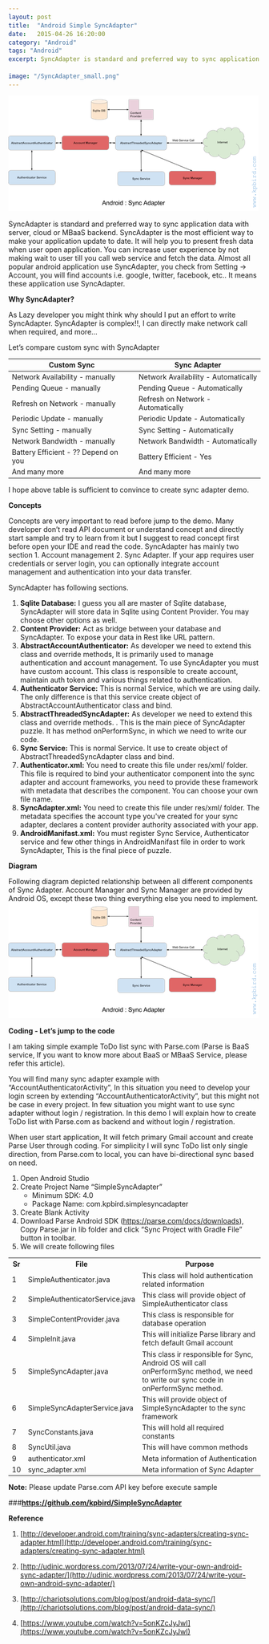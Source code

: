 ```yaml
---
layout: post
title:  "Android Simple SyncAdapter"
date:   2015-04-26 16:20:00
category: "Android"
tags: "Android"
excerpt: SyncAdapter is standard and preferred way to sync application data with server, cloud or MBaaS backend. SyncAdapter is the most efficient way to make your application update to date. It will help you to present fresh data when user open application. You can increase user experience by not making wait to user till you call web service and fetch the data. Almost all popular android application use SyncAdapter, you check from Setting -> Account, you will find accounts i.e. google, twitter, facebook, etc.. It means these application use SyncAdapter.

image: "/SyncAdapter_small.png"
---
```


<a href="/assets/images/posts/SyncAdapter_large.png" target="_blank">
<img src="/assets/images/posts/SyncAdapter_small.png" alt="Android SyncAdapter" title="Android SyncAdapter" class="img-responsive"></a>

SyncAdapter is standard and preferred way to sync application data with server, cloud or MBaaS backend. SyncAdapter is the most efficient way to make your application update to date. It will help you to present fresh data when user open application. You can increase user experience by not making wait to user till you call web service and fetch the data. Almost all popular android application use SyncAdapter, you check from Setting -> Account, you will find accounts i.e. google, twitter, facebook, etc.. It means these application use SyncAdapter.

**Why SyncAdapter?**

As Lazy developer you might think why should I put an effort to write SyncAdapter. SyncAdapter is complex!!, I can directly make network call when required, and more... 

Let’s compare custom sync with SyncAdapter

| Custom Sync                          | Sync Adapter                         |
|--------------------------------------|--------------------------------------|
| Network Availability - manually      | Network Availability - Automatically |
| Pending Queue - manually             | Pending Queue - Automatically        |
| Refresh on Network - manually        | Refresh on Network - Automatically   |                                     
| Periodic Update - manually           | Periodic Update - Automatically      |
| Sync Setting - manually              | Sync Setting - Automatically         |
| Network Bandwidth - manually         | Network Bandwidth - Automatically    |
| Battery Efficient - ?? Depend on you | Battery Efficient - Yes              |
| And many more                        | And many more                        |

I hope above table is sufficient to convince to create sync adapter demo. 

**Concepts**

Concepts are very important to read before jump to the demo. Many developer don’t read API document or understand concept and directly start sample and try to learn from it but I suggest to read concept first before open your IDE and read the code. SyncAdapter has mainly two section 1. Account management 2. Sync Adapter. If your app requires user credentials or server login, you can optionally integrate account management and authentication into your data transfer.

SyncAdapter has following sections.

1. **Sqlite Database:** I guess you all are master of Sqlite database, SyncAdapter will store data in Sqlite using Content Provider. You may choose other options as well. 
2. **Content Provider:**  Act as bridge between your database and SyncAdapter. To expose your data in Rest like URL pattern.
3. **AbstractAccountAuthenticator:** As developer we need to extend this class and override methods, It is primarily used to manage authentication and account management. To use SyncAdapter you must have custom account. This class is responsible to create account, maintain auth token and various things related to authentication.
4. **Authenticator Service:** This is normal Service, which we are using daily. The only difference is that this service create object of AbstractAccountAuthenticator class and bind.
5. **AbstractThreadedSyncAdapter:** As developer we need to extend this class and override methods. . This is the main piece of SyncAdapter puzzle. It has method onPerformSync, in which we need to write our code.  
6. **Sync Service:** This is normal Service. It use to create object of AbstractThreadedSyncAdapter class and bind.
7. **Authenticator.xml:** You need to create this file under res/xml/ folder. This file is required to bind your authenticator component into the sync adapter and account frameworks, you need to provide these framework with metadata that describes the component. You can choose your own file name. 
8. **SyncAdapter.xml:** You need to create this file under res/xml/ folder.  The metadata specifies the account type you've created for your sync adapter, declares a content provider authority associated with your app.
9. **AndroidManifast.xml:** You must register Sync Service, Authenticator service and few other things in AndroidManifast file in order to work SyncAdapter, This is the final piece of puzzle.

**Diagram**

Following diagram depicted relationship between all different components of Sync Adapter. Account Manager and Sync Manager are provided by Android OS, except these two thing everything else you need to implement.
<a href="/assets/images/posts/SyncAdapter_large.png" target="_blank">
<img src="/assets/images/posts/SyncAdapter_small.png" alt="Android SyncAdapter" title="Android SyncAdapter" class="img-responsive"></a>

**Coding - Let’s jump to the code**

I am taking simple example ToDo list sync with Parse.com (Parse is BaaS service, If you want to know more about BaaS or MBaaS Service, please refer this article). 

You will find many sync adapter example with “AccountAuthenticatorActivity”, In this situation you need to develop your login screen by extending “AccountAuthenticatorActivity”, but this might not be case in every project. In few situation you might want to use sync adapter without login / registration. In this demo I will explain how to create ToDo list with Parse.com as backend and without login / registration. 

When user start application, It will fetch primary Gmail account and create Parse User through coding. For simplicity I will sync ToDo list only single direction, from Parse.com to local, you can have bi-directional sync based on need. 

1. Open Android Studio
2. Create Project Name “SimpleSyncAdapter”
	- Minimum SDK: 4.0
	- Package Name: com.kpbird.simplesyncadapter
3. Create Blank Activity
4. Download Parse Android SDK (https://parse.com/docs/downloads), Copy Parse.jar in lib folder and click “Sync Project with Gradle File” button in toolbar.
5. We will create following files

<table>
  <tr>
    <th>Sr</th>
    <th>File</th>
    <th>Purpose</th>
  </tr>
  <tr>
    <td>1</td>
    <td>SimpleAuthenticator.java</td>
    <td>This class will hold authentication related information</td>
  </tr>
  <tr>
    <td>2</td>
    <td>SimpleAuthenticatorService.java</td>
    <td>This class will provide object of SimpleAuthenticator class </td>
  </tr>
  <tr>
    <td>3</td>
    <td>SimpleContentProvider.java</td>
    <td>This class is responsible for database operation</td>
  </tr>
  <tr>
    <td>4</td>
    <td>SimpleInit.java</td>
    <td>This will initialize Parse library and fetch default Gmail account</td>
  </tr>
  <tr>
    <td>5</td>
    <td>SimpleSyncAdapter.java</td>
    <td>This class ir responsible for Sync, Android OS will call onPerformSync method, we need to write our sync code in onPerformSync method.</td>
  </tr>
  <tr>
    <td>6</td>
    <td>SimpleSyncAdapterService.java</td>
    <td>This will provide object of SimpleSyncAdapter to the sync framework</td>
  </tr>
  <tr>
    <td>7</td>
    <td>SyncConstants.java</td>
    <td>This will hold all required constants</td>
  </tr>
  <tr>
    <td>8</td>
    <td>SyncUtil.java</td>
    <td>This will have common methods </td>
  </tr>
  <tr>
    <td>9</td>
    <td>authenticator.xml</td>
    <td>Meta information of Authentication</td>
  </tr>
  <tr>
    <td>10</td>
    <td>sync_adapter.xml</td>
    <td>Meta information of Sync Adapter</td>
  </tr>
</table>


**Note:** Please update Parse.com API key before execute sample

###**https://github.com/kpbird/SimpleSyncAdapter**

**Reference**

1. [http://developer.android.com/training/sync-adapters/creating-sync-adapter.html](http://developer.android.com/training/sync-adapters/creating-sync-adapter.html)

2. [http://udinic.wordpress.com/2013/07/24/write-your-own-android-sync-adapter/](http://udinic.wordpress.com/2013/07/24/write-your-own-android-sync-adapter/)

3. [http://chariotsolutions.com/blog/post/android-data-sync/](http://chariotsolutions.com/blog/post/android-data-sync/)

4. [https://www.youtube.com/watch?v=5onKZcJyJwI](https://www.youtube.com/watch?v=5onKZcJyJwI)


